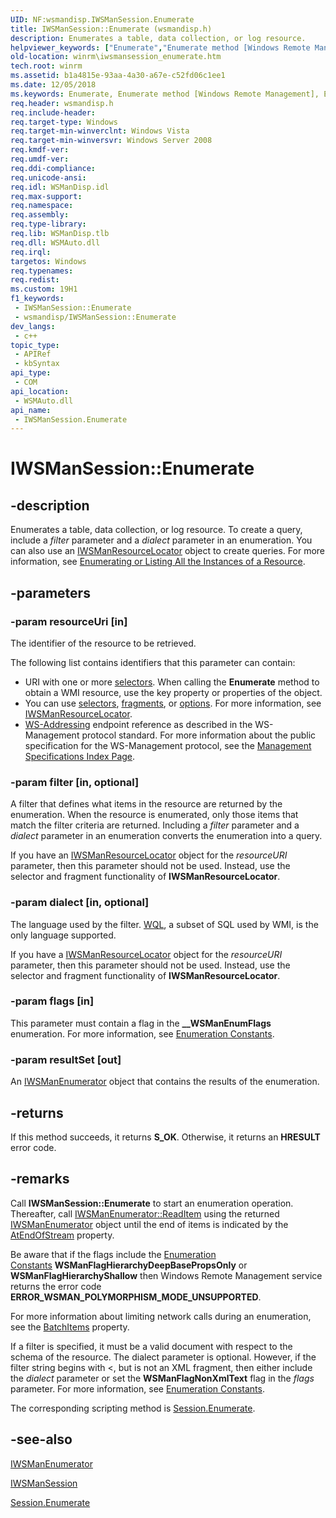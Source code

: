 ```yaml
---
UID: NF:wsmandisp.IWSManSession.Enumerate
title: IWSManSession::Enumerate (wsmandisp.h)
description: Enumerates a table, data collection, or log resource.
helpviewer_keywords: ["Enumerate","Enumerate method [Windows Remote Management]","Enumerate method [Windows Remote Management]","IWSManSession interface","IWSManSession interface [Windows Remote Management]","Enumerate method","IWSManSession.Enumerate","IWSManSession::Enumerate","winrm.iwsmansession_enumerate","wsmandisp/IWSManSession::Enumerate"]
old-location: winrm\iwsmansession_enumerate.htm
tech.root: winrm
ms.assetid: b1a4815e-93aa-4a30-a67e-c52fd06c1ee1
ms.date: 12/05/2018
ms.keywords: Enumerate, Enumerate method [Windows Remote Management], Enumerate method [Windows Remote Management],IWSManSession interface, IWSManSession interface [Windows Remote Management],Enumerate method, IWSManSession.Enumerate, IWSManSession::Enumerate, winrm.iwsmansession_enumerate, wsmandisp/IWSManSession::Enumerate
req.header: wsmandisp.h
req.include-header: 
req.target-type: Windows
req.target-min-winverclnt: Windows Vista
req.target-min-winversvr: Windows Server 2008
req.kmdf-ver: 
req.umdf-ver: 
req.ddi-compliance: 
req.unicode-ansi: 
req.idl: WSManDisp.idl
req.max-support: 
req.namespace: 
req.assembly: 
req.type-library: 
req.lib: WSManDisp.tlb
req.dll: WSMAuto.dll
req.irql: 
targetos: Windows
req.typenames: 
req.redist: 
ms.custom: 19H1
f1_keywords:
 - IWSManSession::Enumerate
 - wsmandisp/IWSManSession::Enumerate
dev_langs:
 - c++
topic_type:
 - APIRef
 - kbSyntax
api_type:
 - COM
api_location:
 - WSMAuto.dll
api_name:
 - IWSManSession.Enumerate
---
```


# IWSManSession::Enumerate


## -description

Enumerates a table, data collection, or  log resource. To create a query, include a <i>filter</i> parameter and a <i>dialect</i> parameter in an enumeration.  You can also use an            <a href="/windows/desktop/api/wsmandisp/nn-wsmandisp-iwsmanresourcelocator">IWSManResourceLocator</a> object to create queries. For more information,     see <a href="/windows/desktop/WinRM/enumerating-or-listing-all-instances-of-a-resource">Enumerating or Listing All the Instances of a Resource</a>.

## -parameters

### -param resourceUri [in]

The identifier of the resource to be retrieved.

The following list contains identifiers that this parameter can contain:

<ul>
<li>URI with one or more  <a href="/windows/desktop/WinRM/windows-remote-management-glossary">selectors</a>. When calling the <b>Enumerate</b> method to obtain a WMI resource, use the key property or properties of the object.</li>
<li>You can use <a href="/windows/desktop/WinRM/windows-remote-management-glossary">selectors</a>,  <a href="/windows/desktop/WinRM/windows-remote-management-glossary">fragments</a>, or <a href="/windows/desktop/WinRM/windows-remote-management-glossary">options</a>. For  more information, see <a href="/windows/desktop/api/wsmandisp/nn-wsmandisp-iwsmanresourcelocator">IWSManResourceLocator</a>.</li>
<li><a href="/windows/desktop/WinRM/windows-remote-management-glossary">WS-Addressing</a> endpoint reference as described in the WS-Management protocol  standard.  For more information about the public specification for the WS-Management protocol, see the <a href="/previous-versions/dotnet/articles/ms951267(v=msdn.10)">Management Specifications Index Page</a>.</li>
</ul>

### -param filter [in, optional]

A filter that defines what items in the resource are returned by the enumeration. When the resource is enumerated,  only those items that match the filter criteria are returned. Including a <i>filter</i> parameter and a  <i>dialect</i> parameter in an enumeration converts the enumeration into a query.

If you have an <a href="/windows/desktop/api/wsmandisp/nn-wsmandisp-iwsmanresourcelocator">IWSManResourceLocator</a> object for the <i>resourceURI</i> parameter, then this parameter should not be used. Instead, use the selector and fragment functionality of  <b>IWSManResourceLocator</b>.

### -param dialect [in, optional]

The language used by the filter. <a href="/windows/desktop/WmiSdk/wql-sql-for-wmi">WQL</a>, a subset of SQL used by WMI,  is the only language supported.

If you have a <a href="/windows/desktop/api/wsmandisp/nn-wsmandisp-iwsmanresourcelocator">IWSManResourceLocator</a> object for the <i>resourceURI</i> parameter, then this parameter should not be used. Instead, use the selector and fragment functionality of  <b>IWSManResourceLocator</b>.

### -param flags [in]

This parameter must contain a flag in the <b>__WSManEnumFlags</b> enumeration. For more information, see <a href="/windows/desktop/WinRM/enumeration-constants">Enumeration Constants</a>.

### -param resultSet [out]

An <a href="/windows/desktop/api/wsmandisp/nn-wsmandisp-iwsmanenumerator">IWSManEnumerator</a> object that contains the results of the enumeration.

## -returns

If this method succeeds, it returns <b xmlns:loc="http://microsoft.com/wdcml/l10n">S_OK</b>. Otherwise, it returns an <b xmlns:loc="http://microsoft.com/wdcml/l10n">HRESULT</b> error code.

## -remarks

Call <b>IWSManSession::Enumerate</b> to start an enumeration operation. Thereafter, call <a href="/windows/desktop/api/wsmandisp/nf-wsmandisp-iwsmanenumerator-readitem">IWSManEnumerator::ReadItem</a> using the returned <a href="/windows/desktop/api/wsmandisp/nn-wsmandisp-iwsmanenumerator">IWSManEnumerator</a> object until the end of items is indicated by the <a href="/windows/desktop/api/wsmandisp/nf-wsmandisp-iwsmanenumerator-get_atendofstream">AtEndOfStream</a> property.

Be aware that if the flags include the <a href="/windows/desktop/WinRM/enumeration-constants">Enumeration Constants</a> <b>WSManFlagHierarchyDeepBasePropsOnly</b> or <b>WSManFlagHierarchyShallow</b> then Windows Remote Management service returns the error code <b>ERROR_WSMAN_POLYMORPHISM_MODE_UNSUPPORTED</b>.

For more information about limiting network calls during an enumeration, see the <a href="/windows/desktop/WinRM/session-batchitems">BatchItems</a> property.

If a filter is specified, it must be a valid document with respect to the schema of the resource. The dialect parameter is optional. However, if the filter string begins with &lt;, but is not an XML fragment, then  either  include the <i>dialect</i> parameter or set the <b>WSManFlagNonXmlText</b> flag in the <i>flags</i> parameter. For more information, see <a href="/windows/desktop/WinRM/enumeration-constants">Enumeration Constants</a>.

The corresponding scripting method is <a href="/windows/desktop/WinRM/session-enumerate">Session.Enumerate</a>.

## -see-also

<a href="/windows/desktop/api/wsmandisp/nn-wsmandisp-iwsmanenumerator">IWSManEnumerator</a>



<a href="/windows/desktop/api/wsmandisp/nn-wsmandisp-iwsmansession">IWSManSession</a>



<a href="/windows/desktop/WinRM/session-enumerate">Session.Enumerate</a>